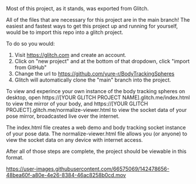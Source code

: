 Most of this project, as it stands, was exported from Glitch. 

All of the files that are necessary for this project are in the main branch! The easiest and fastest ways to get this project up and running for yourself, would be to import this repo into a glitch project. 

To do so you would:
1. Visit https://glitch.com and create an account.
2. Click on "new project" and at the bottom of that dropdown, click "import from GitHub" 
3. Change the url to https://github.com/yure-r/BodyTrackingSpheres
4. Glitch will automatically clone the "main" branch into the project. 

To view and experince your own instance of the body tracking spheres on desktop, open https://[YOUR GLITCH PROJECT NAME].glitch.me/index.html to view the mirror of your body, and https://[YOUR GLITCH PROJECT].glitch.me/normalize-viewer.html to view the socket data of your pose mirror, broadcasted live over the internet. 

The index.html file creates a web demo and body tracking socket instance of your pose data.
The normalize-viewer.html file allows you (or anyone) to view the socket data on any device with internet access. 

After all of those steps are complete, the project should be viewable in this format.

https://user-images.githubusercontent.com/66575069/142478656-48bea60f-a80e-4e26-8384-46ac8258b0cd.mov

